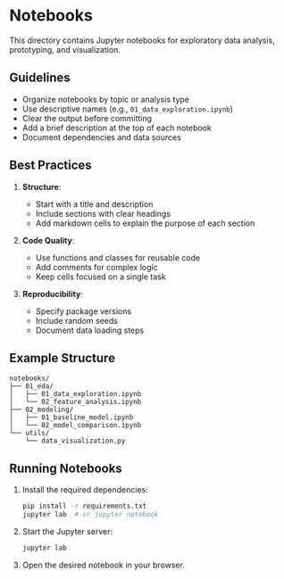 # Notebooks

This directory contains Jupyter notebooks for exploratory data analysis, prototyping, and visualization.

## Guidelines

- Organize notebooks by topic or analysis type
- Use descriptive names (e.g., `01_data_exploration.ipynb`)
- Clear the output before committing
- Add a brief description at the top of each notebook
- Document dependencies and data sources

## Best Practices

1. **Structure**:
   - Start with a title and description
   - Include sections with clear headings
   - Add markdown cells to explain the purpose of each section

2. **Code Quality**:
   - Use functions and classes for reusable code
   - Add comments for complex logic
   - Keep cells focused on a single task

3. **Reproducibility**:
   - Specify package versions
   - Include random seeds
   - Document data loading steps

## Example Structure

```
notebooks/
├── 01_eda/
│   ├── 01_data_exploration.ipynb
│   └── 02_feature_analysis.ipynb
├── 02_modeling/
│   ├── 01_baseline_model.ipynb
│   └── 02_model_comparison.ipynb
└── utils/
    └── data_visualization.py
```

## Running Notebooks

1. Install the required dependencies:
   ```bash
   pip install -r requirements.txt
   jupyter lab  # or jupyter notebook
   ```

2. Start the Jupyter server:
   ```bash
   jupyter lab
   ```

3. Open the desired notebook in your browser.
